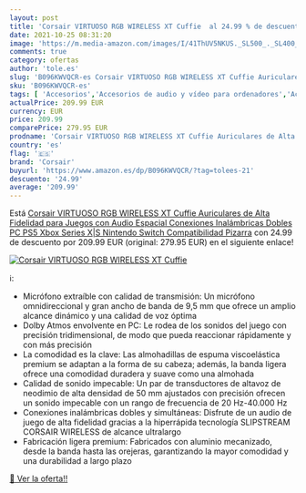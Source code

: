 ```yaml
---
layout: post
title: 'Corsair VIRTUOSO RGB WIRELESS XT Cuffie  al 24.99 % de descuento'
date: 2021-10-25 08:31:20
image: 'https://m.media-amazon.com/images/I/41ThUV5NKUS._SL500_._SL400_.jpg'
comments: true
category: ofertas
author: 'tole.es'
slug: 'B096KWVQCR-es Corsair VIRTUOSO RGB WIRELESS XT Cuffie Auriculares de...'
sku: 'B096KWVQCR-es'
tags: [ 'Accesorios','Accesorios de audio y vídeo para ordenadores','Accesorios para Juegos PC','Auriculares con micrófonos','Auriculares gaming para PC','Informática','Juegos y Accesorios para PC','Videojuegos','corsair','nintendo','ps5','xbox', ]
actualPrice: 209.99 EUR
currency: EUR
price: 209.99
comparePrice: 279.95 EUR
prodname: 'Corsair VIRTUOSO RGB WIRELESS XT Cuffie Auriculares de Alta Fidelidad para Juegos con Audio Espacial  Conexiones Inalámbricas Dobles  PC  PS5  Xbox Series X|S  Nintendo Switch Compatibilidad  Pizarra'
country: 'es'
flag: '🇪🇸'
brand: 'Corsair'
buyurl: 'https://www.amazon.es/dp/B096KWVQCR/?tag=tolees-21'
descuento: '24.99'
average: '209.99'
---
```


Está [Corsair VIRTUOSO RGB WIRELESS XT Cuffie Auriculares de Alta Fidelidad para Juegos con Audio Espacial  Conexiones Inalámbricas Dobles  PC  PS5  Xbox Series X|S  Nintendo Switch Compatibilidad  Pizarra](https://www.amazon.es/dp/B096KWVQCR/?tag=tolees-21) con 24.99 de descuento por 209.99 EUR (original: 279.95 EUR) en el siguiente enlace!

[![Corsair VIRTUOSO RGB WIRELESS XT Cuffie ](https://m.media-amazon.com/images/I/41ThUV5NKUS._SL500_._SL400_.jpg)](https://www.amazon.es/dp/B096KWVQCR/?tag=tolees-21)

ℹ️:

- Micrófono extraíble con calidad de transmisión: Un micrófono omnidireccional y gran ancho de banda de 9,5 mm que ofrece un amplio alcance dinámico y una calidad de voz óptima
- Dolby Atmos envolvente en PC: Le rodea de los sonidos del juego con precisión tridimensional, de modo que pueda reaccionar rápidamente y con más precisión
- La comodidad es la clave: Las almohadillas de espuma viscoelástica premium se adaptan a la forma de su cabeza; además, la banda ligera ofrece una comodidad duradera y suave como una almohada
- Calidad de sonido impecable: Un par de transductores de altavoz de neodimio de alta densidad de 50 mm ajustados con precisión ofrecen un sonido impecable con un rango de frecuencia de 20 Hz-40.000 Hz
- Conexiones inalámbricas dobles y simultáneas: Disfrute de un audio de juego de alta fidelidad gracias a la hiperrápida tecnología SLIPSTREAM CORSAIR WIRELESS de alcance ultralargo
- Fabricación ligera premium: Fabricados con aluminio mecanizado, desde la banda hasta las orejeras, garantizando la mayor comodidad y una durabilidad a largo plazo

[🛒 Ver la oferta!!](https://www.amazon.es/dp/B096KWVQCR/?tag=tolees-21)
